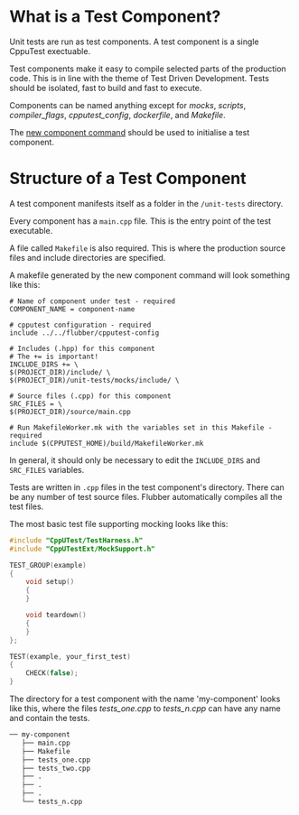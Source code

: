 # What is a Test Component?

Unit tests are run as test components.
A test component is a single CppuTest exectuable.

Test components make it easy to compile selected parts of the production code.
This is in line with the theme of Test Driven Development.
Tests should be isolated, fast to build and fast to execute.

Components can be named anything except for _mocks_, _scripts_, _compiler_flags_, _cpputest_config_, _dockerfile_, and _Makefile_.

The [new component command](./command-reference.md#create-a-new-component) should be used to initialise a test component.

# Structure of a Test Component
A test component manifests itself as a folder in the `/unit-tests` directory.

Every component has a `main.cpp` file.
This is the entry point of the test executable.

A file called `Makefile` is also required.
This is where the production source files and include directories are specified.

A makefile generated by the new component command will look something like this:
```make
# Name of component under test - required
COMPONENT_NAME = component-name

# cpputest configuration - required
include ../../flubber/cpputest-config

# Includes (.hpp) for this component
# The += is important!
INCLUDE_DIRS += \
$(PROJECT_DIR)/include/ \
$(PROJECT_DIR)/unit-tests/mocks/include/ \

# Source files (.cpp) for this component
SRC_FILES = \
$(PROJECT_DIR)/source/main.cpp

# Run MakefileWorker.mk with the variables set in this Makefile - required
include $(CPPUTEST_HOME)/build/MakefileWorker.mk
```

In general, it should only be necessary to edit the `INCLUDE_DIRS` and `SRC_FILES` variables.

Tests are written in `.cpp` files in the test component's directory.
There can be any number of test source files.
Flubber automatically compiles all the test files.

The most basic test file supporting mocking looks like this:
```cpp
#include "CppUTest/TestHarness.h"
#include "CppUTestExt/MockSupport.h"

TEST_GROUP(example)
{
    void setup()
    {
    }

    void teardown()
    {
    }
};

TEST(example, your_first_test)
{
    CHECK(false);
}
```

The directory for a test component with the name 'my-component' looks like this, where the files *tests_one.cpp* to *tests_n.cpp* can have any name and contain the tests.
```bash
── my-component
   ├── main.cpp
   ├── Makefile
   ├── tests_one.cpp
   ├── tests_two.cpp
   ├── .
   ├── .
   ├── .
   └── tests_n.cpp
```
